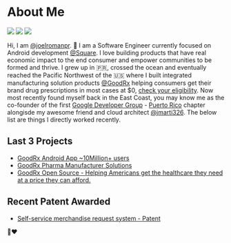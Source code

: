# About Me
[![](https://img.shields.io/badge/Github-%40joelromanpr-brightgreen)](https://github.com/joelromanpr) [![](https://img.shields.io/badge/Twitter-%40joelromanpr1-blue)](https://twitter.com/joelromanpr1) [![](https://img.shields.io/badge/Linked-in-blue)](https://www.linkedin.com/in/joelromanpr)   

Hi, I am [@joelromanpr](https://github.com/joelromanpr). 👋 I am a Software Engineer currently focused on Android development [@Square](https://github.com/square). I love building products that have real economic impact to the end consumer and empower communities to be formed and thrive. I grew up in 🇵🇷, crossed the ocean and eventually reached the Pacific Northwest of the  🇺🇸 where I built integrated manufacturing solution products [@GoodRx](https://github.com/goodrx) helping consumers get their brand drug prescriptions in most cases at $0, [check your eligibility](https://www.goodrx.com/jardiance). Now most recently found myself back in the East Coast, you may know me as the co-founder of the first [Google Developer Group](https://gdg.community.dev/) - [Puerto Rico](https://github.com/gdgpuertorico) chapter alongisde my awesome friend and cloud architect [@jmarti326](https://github.com/jmarti326). The below list are things I directly worked recently.

## Last 3 Projects
* [GoodRx Android App ~10Million+ users](https://play.google.com/store/apps/details?id=com.goodrx)
* [GoodRx Pharma Manufacturer Solutions](https://investors.goodrx.com/static-files/f0ec58a3-9f07-4d5c-8a80-286c55d64174)
* [GoodRx Open Source - Helping Americans get the healthcare they need at a price they can afford.](https://github.com/goodrx) 
 
## Recent Patent Awarded
* [Self-service merchandise request system - Patent](https://patents.justia.com/inventor/joel-roman-sosa-rivera)

🚀❤️
